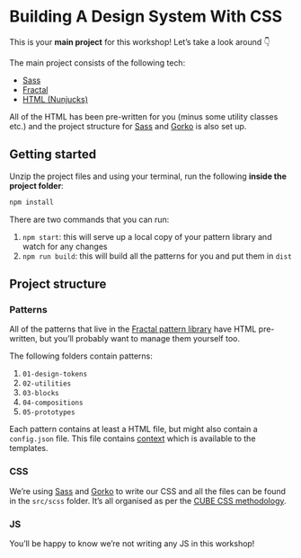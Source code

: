 # Building A Design System With CSS

This is your **main project** for this workshop! Let’s take a look around 👇

The main project consists of the following tech:

- [Sass](https://sass-lang.com/)
- [Fractal](http://fractal.build/)
- [HTML (Nunjucks)](https://mozilla.github.io/nunjucks/)

All of the HTML has been pre-written for you (minus some utility classes etc.) and the project structure for [Sass](https://sass-lang.com/) and [Gorko](https://github.com/hankchizljaw/gorko) is also set up.

## Getting started

Unzip the project files and using your terminal, run the following **inside the project folder**:

```bash
npm install
```

There are two commands that you can run:

1. `npm start`: this will serve up a local copy of your pattern library and watch for any changes
2. `npm run build`: this will build all the patterns for you and put them in `dist`

## Project structure

### Patterns

All of the patterns that live in the [Fractal pattern library](http://fractal.build/) have HTML pre-written, but you’ll probably want to manage them yourself too.

The following folders contain patterns:

1. `01-design-tokens`
2. `02-utilities`
3. `03-blocks`
4. `04-compositions`
5. `05-prototypes`

Each pattern contains at least a HTML file, but might also contain a `config.json` file. This file contains [context](https://fractal.build/guide/core-concepts/context-data.html#context-data) which is available to the templates.

### CSS

We’re using [Sass](https://sass-lang.com/) and [Gorko](https://github.com/hankchizljaw/gorko) to write our CSS and all the files can be found in the `src/scss` folder. It’s all organised as per the [CUBE CSS methodology](//cube.fyi).

### JS

You’ll be happy to know we’re not writing any JS in this workshop!
